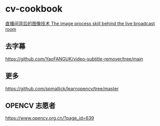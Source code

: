 # cv-cookbook

[直播间背后的图像技术 The image process skill behind the live broadcast room](./on_live.md)

## 去字幕  
https://github.com/YaoFANGUK/video-subtitle-remover/tree/main    

## 更多  
https://github.com/spmallick/learnopencv/tree/master    

## OPENCV 志愿者   
https://www.opencv.org.cn/?page_id=639   
